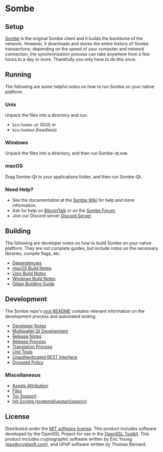 Sombe
=============

Setup
---------------------
[Sombe](https://github.com/sombeProject/SBE/releases/tag/v1.3.3) is the original Sombe client and it builds the backbone of the network. However, it downloads and stores the entire history of Sombe transactions; depending on the speed of your computer and network connection, the synchronization process can take anywhere from a few hours to a day or more. Thankfully you only have to do this once.

Running
---------------------
The following are some helpful notes on how to run Sombe on your native platform.

### Unix

Unpack the files into a directory and run:

- `bin/Sombe-qt` (GUI) or
- `bin/Sombed` (headless)

### Windows

Unpack the files into a directory, and then run Sombe-qt.exe.

### macOS

Drag Sombe-Qt to your applications folder, and then run Sombe-Qt.

### Need Help?

* See the documentation at the [Sombe Wiki](https://github.com/Sombe-Project/Sombe/wiki)
for help and more information.
* Ask for help on [BitcoinTalk](https://#) or on the [Sombe Forum](http://Sombe.org).
* Join our Discord server [Discord Server](https://#)

Building
---------------------
The following are developer notes on how to build Sombe on your native platform. They are not complete guides, but include notes on the necessary libraries, compile flags, etc.

- [Dependencies](dependencies.md)
- [macOS Build Notes](build-osx.md)
- [Unix Build Notes](build-unix.md)
- [Windows Build Notes](build-windows.md)
- [Gitian Building Guide](gitian-building.md)

Development
---------------------
The Sombe repo's [root README](/README.md) contains relevant information on the development process and automated testing.

- [Developer Notes](developer-notes.md)
- [Multiwallet Qt Development](multiwallet-qt.md)
- [Release Notes](release-notes.md)
- [Release Process](release-process.md)
- [Translation Process](translation_process.md)
- [Unit Tests](unit-tests.md)
- [Unauthenticated REST Interface](REST-interface.md)
- [Dnsseed Policy](dnsseed-policy.md)

### Miscellaneous
- [Assets Attribution](assets-attribution.md)
- [Files](files.md)
- [Tor Support](tor.md)
- [Init Scripts (systemd/upstart/openrc)](init.md)

License
---------------------
Distributed under the [MIT software license](/COPYING).
This product includes software developed by the OpenSSL Project for use in the [OpenSSL Toolkit](https://www.openssl.org/). This product includes
cryptographic software written by Eric Young ([eay@cryptsoft.com](mailto:eay@cryptsoft.com)), and UPnP software written by Thomas Bernard.
